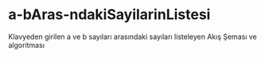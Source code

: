 # a-bAras-ndakiSayilarinListesi
Klavyeden girilen a ve b sayıları arasındaki sayıları listeleyen Akış Şeması ve algoritması
